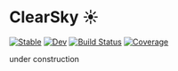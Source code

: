 # ClearSky ☀️

[![Stable](https://img.shields.io/badge/docs-stable-blue.svg)](https://wordsworthgroup.github.io/ClearSky.jl/stable)
[![Dev](https://img.shields.io/badge/docs-dev-blue.svg)](https://wordsworthgroup.github.io/ClearSky.jl/dev)
[![Build Status](https://github.com/wordsworthgroup/ClearSky.jl/workflows/CI/badge.svg)](https://github.com/wordsworthgroup/ClearSky.jl/actions)
[![Coverage](https://codecov.io/gh/wordsworthgroup/ClearSky.jl/branch/master/graph/badge.svg)](https://codecov.io/gh/wordsworthgroup/ClearSky.jl)

under construction
